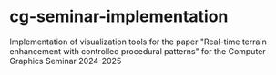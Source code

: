 # cg-seminar-implementation
Implementation of visualization tools for the paper "Real-time terrain enhancement with controlled procedural patterns" for the Computer Graphics Seminar 2024-2025
